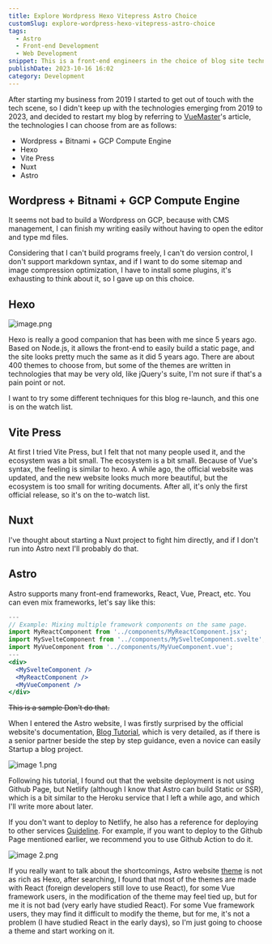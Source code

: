 ```yaml
---
title: Explore Wordpress Hexo Vitepress Astro Choice
customSlug: explore-wordpress-hexo-vitepress-astro-choice
tags:
  - Astro
  - Front-end Development
  - Web Development
snippet: This is a front-end engineers in the choice of blog site technology comparison article, which contains now common Wordpress, Hexo, Vite Press, Astro.
publishDate: 2023-10-16 16:02
category: Development
---
```

After starting my business from 2019 I started to get out of touch with the tech scene, so I didn't keep up with the technologies emerging from 2019 to 2023, and decided to restart my blog by referring to [VueMaster](https://www.vuemastery.com/blog/nuxt-vs-vitepress-vs-astro)'s article, the technologies I can choose from are as follows:

* Wordpress + Bitnami + GCP Compute Engine
* Hexo
* Vite Press
* Nuxt
* Astro

## Wordpress + Bitnami + GCP Compute Engine

It seems not bad to build a Wordpress on GCP, because with CMS management, I can finish my writing easily without having to open the editor and type md files.

Considering that I can't build programs freely, I can't do version control, I don't support markdown syntax, and if I want to do some sitemap and image compression optimization, I have to install some plugins, it's exhausting to think about it, so I gave up on this choice.

## Hexo

![image.png](/images/hexo.png)

Hexo is really a good companion that has been with me since 5 years ago. Based on Node.js, it allows the front-end to easily build a static page, and the site looks pretty much the same as it did 5 years ago. There are about 400 themes to choose from, but some of the themes are written in technologies that may be very old, like jQuery's suite, I'm not sure if that's a pain point or not.

I want to try some different techniques for this blog re-launch, and this one is on the watch list.

## Vite Press

At first I tried Vite Press, but I felt that not many people used it, and the ecosystem was a bit small. The ecosystem is a bit small. Because of Vue's syntax, the feeling is similar to hexo. A while ago, the official website was updated, and the new website looks much more beautiful, but the ecosystem is too small for writing documents. After all, it's only the first official release, so it's on the to-watch list.

## Nuxt

I've thought about starting a Nuxt project to fight him directly, and if I don't run into Astro next I'll probably do that.

## Astro

Astro supports many front-end frameworks, React, Vue, Preact, etc. You can even mix frameworks, let's say like this:

```jsx
---
// Example: Mixing multiple framework components on the same page.
import MyReactComponent from '../components/MyReactComponent.jsx';
import MySvelteComponent from '../components/MySvelteComponent.svelte';
import MyVueComponent from '../components/MyVueComponent.vue';
---
<div>
  <MySvelteComponent />
  <MyReactComponent />
  <MyVueComponent />
</div>
```

~~This is a sample Don't do that.~~

When I entered the Astro website, I was firstly surprised by the official website's documentation, [Blog Tutorial](https://docs.astro.build/en/tutorial/0-introduction/), which is very detailed, as if there is a senior partner beside the step by step guidance, even a novice can easily Startup a blog project.

![image 1.png](/images/build-blog-so-easy-by-astro.png)

Following his tutorial, I found out that the website deployment is not using Github Page, but Netlify (although I know that Astro can build Static or SSR), which is a bit similar to the Heroku service that I left a while ago, and which I'll write more about later.

If you don't want to deploy to Netlify, he also has a reference for deploying to other services [Guideline](https://docs.astro.build/en/guides/deploy/). For example, if you want to deploy to the Github Page mentioned earlier, we recommend you to use Github Action to do it.

![image 2.png](/images/good-doc-let-me-cry.png)

If you really want to talk about the shortcomings, Astro website [theme](https://astro.build/themes/) is not as rich as Hexo, after searching, I found that most of the themes are made with React (foreign developers still love to use React), for some Vue framework users, in the modification of the theme may feel tied up, but for me it is not bad (very early have studied React). For some Vue framework users, they may find it difficult to modify the theme, but for me, it's not a problem (I have studied React in the early days), so I'm just going to choose a theme and start working on it.
